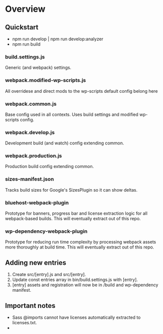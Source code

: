 # Overview

## Quickstart

* npm run develop | npm run develop:analyzer
* npm run build

### build.settings.js
Generic (and webpack) settings.

### webpack.modified-wp-scripts.js
All overridese and direct mods to the wp-scripts default config belong here

### webpack.common.js
Base config used in all contexts. Uses build settings and modified wp-scripts config.

### webpack.develop.js
Development build (and watch) config extending common.

### webpack.production.js
Production build config extending common.

### sizes-manifest.json
Tracks build sizes for Google's SizesPlugin so it can show deltas.

### bluehost-webpack-plugin
Prototype for banners, progress bar and license extraction logic for all webpack-based builds.
This will eventually extract out of this repo.

### wp-dependency-webpack-plugin
Prototype for reducing run time complexity by processing webpack assets more thoroughly at build time.
This will eventually extract out of this repo.

## Adding new entries

1. Create src/[entry].js and src/[entry].
2. Update const entries array in bin/build.settings.js with [entry].
3. [entry] assets and registration will now be in /build and wp-dependency manifest.

## Important notes
* Sass @imports cannot have licenses automatically extracted to licenses.txt.
* 

